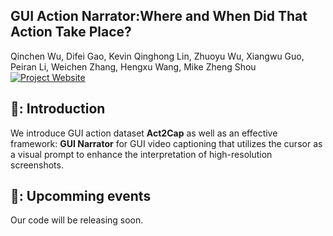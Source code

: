 ## GUI Action Narrator:Where and When Did That Action Take Place?
Qinchen Wu, Difei Gao, Kevin Qinghong Lin, Zhuoyu Wu, Xiangwu Guo, Peiran Li, Weichen Zhang, Hengxu Wang, Mike Zheng Shou
[![Project Website](https://img.shields.io/badge/Project-Website-blue)](https://github.com/showlab/GUI-Narrator/)
## 🤖: Introduction
We introduce GUI action dataset **Act2Cap** as well as an effective framework: **GUI Narrator** for GUI video captioning that utilizes the cursor as a visual prompt to enhance the interpretation of high-resolution screenshots.

## 📑: Upcomming events
Our code will be releasing soon.
